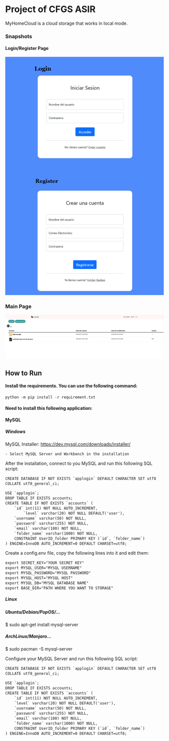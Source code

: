 # Project of CFGS ASIR
MyHomeCloud is a cloud storage that works in local mode.

### Snapshots
#### Login/Register Page
![Login](static/img/login-demo.png)

### Main Page
![Unit Page](static/img/demo-1.png)

## How to Run
#### Install the requirements. You can use the following command:
```
python -m pip install -r requirement.txt
```

#### Need to install this following application:
#### MySQL
##### Windows
MySQL Installer: https://dev.mysql.com/downloads/installer/

    - Select MySQL Server and Workbench in the installation

After the installation, connect to you MySQL and run this following SQL script:
```
CREATE DATABASE IF NOT EXISTS `applogin` DEFAULT CHARACTER SET utf8 COLLATE utf8_general_ci;
```
```
USE `applogin`;
DROP TABLE IF EXISTS accounts;
CREATE TABLE IF NOT EXISTS `accounts` (
	`id` int(11) NOT NULL AUTO_INCREMENT,
    	`level` varchar(20) NOT NULL DEFAULT('user'),
  	`username` varchar(50) NOT NULL,
  	`password` varchar(255) NOT NULL,
  	`email` varchar(100) NOT NULL,
    `folder_name` varchar(1000) NOT NULL,
    CONSTRAINT UserID_folder PRIMARY KEY (`id`, `folder_name`)
) ENGINE=InnoDB AUTO_INCREMENT=0 DEFAULT CHARSET=utf8;
```
Create a config.env file, copy the following lines into it and edit them:
```
export SECRET_KEY="YOUR SECRET KEY"
export MYSQL_USER="MYSQL USERNAME"
export MYSQL_PASSWORD="MYSQL PASSWORD"
export MYSQL_HOST="MYSQL HOST"
export MYSQL_DB="MYSQL DATABASE NAME"
export BASE_DIR="PATH WHERE YOU WANT TO STORAGE"
```

##### Linux
##### Ubuntu/Debian/PopOS/...
$ sudo apt-get install mysql-server
##### ArchLinux/Manjaro...
$ sudo pacman -S mysql-server

Configure your MySQL Server and run this following SQL script:
```
CREATE DATABASE IF NOT EXISTS `applogin` DEFAULT CHARACTER SET utf8 COLLATE utf8_general_ci;
```
```
USE `applogin`;
DROP TABLE IF EXISTS accounts;
CREATE TABLE IF NOT EXISTS `accounts` (
	`id` int(11) NOT NULL AUTO_INCREMENT,
    `level` varchar(20) NOT NULL DEFAULT('user'),
  	`username` varchar(50) NOT NULL,
  	`password` varchar(255) NOT NULL,
  	`email` varchar(100) NOT NULL,
    `folder_name` varchar(1000) NOT NULL,
    CONSTRAINT UserID_folder PRIMARY KEY (`id`, `folder_name`)
) ENGINE=InnoDB AUTO_INCREMENT=0 DEFAULT CHARSET=utf8;
```